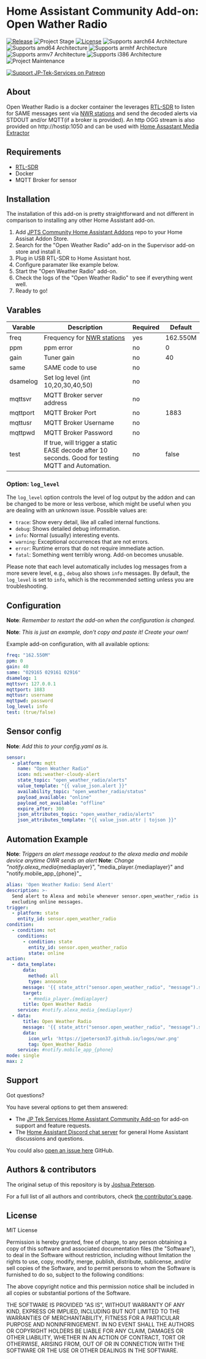 # Home Assistant Community Add-on: Open Wather Radio
[![Release][owr-release-shield]][owr-release] ![Project Stage][project-stage-shield] [![License][license-shield]](LICENSE.md)
![Supports aarch64 Architecture][aarch64-shield]
![Supports amd64 Architecture][amd64-shield]
![Supports armhf Architecture][armhf-shield]
![Supports armv7 Architecture][armv7-shield]
![Supports i386 Architecture][i386-shield]
![Project Maintenance][maintenance-shield]


[![Support JP-Tek-Services on Patreon][patreon-shield]][patreon]


## About
Open Weather Radio is a docker container the leverages [RTL-SDR](https://amzn.to/3au9W0J) to listen for SAME messages sent via [NWR stations](https://www.weather.gov/nwr/station_listing) and send the decoded alerts via STDOUT and/or MQTT(if a broker is provided). An http OGG stream is also provided on http://hostip:1050 and can be used with [Home Assastant Media Extractor](https://www.home-assistant.io/integrations/media_extractor/)


## Requirements
* [RTL-SDR](https://amzn.to/3au9W0J)
* Docker
* MQTT Broker for sensor


## Installation

The installation of this add-on is pretty straightforward and not different in
comparison to installing any other Home Assistant add-on.

1. Add [JPTS Community Home Assistant Addons](https://github.com/JP-Tek-Services/home_assistant_addons) repo to your Home Assisat Addon Store.
1. Search for the "Open Weather Radio" add-on in the Supervisor add-on store and install it.
1. Plug in USB RTL-SDR to Home Assistant host.
1. Configure paramater like example below.
1. Start the "Open Weather Radio" add-on.
1. Check the logs of the "Open Weather Radio" to see if everything went well.
1. Ready to go!

## Varables
| Varable | Description | Required | Default |
| ----------- | ----------- | ----------- | ----------- |
| freq | Frequency for [NWR stations](https://www.weather.gov/nwr/station_listing) | yes | 162.550M |
| ppm | ppm error | no | 0 |
| gain | Tuner gain | no | 40 |
| same | SAME code to use | no | |
| dsamelog | Set log level (int 10,20,30,40,50) | no | |
| mqttsvr | MQTT Broker server address | no | |
| mqttport | MQTT Broker Port | no | 1883 |
| mqttusr | MQTT Broker Username | no | |
| mqttpwd | MQTT Broker Password | no | |
| test | If true, will trigger a static EASE decode after 10 seconds. Good for testing MQTT and Automation. | no | false | 



### Option: `log_level`

The `log_level` option controls the level of log output by the addon and can
be changed to be more or less verbose, which might be useful when you are
dealing with an unknown issue. Possible values are:

- `trace`: Show every detail, like all called internal functions.
- `debug`: Shows detailed debug information.
- `info`: Normal (usually) interesting events.
- `warning`: Exceptional occurrences that are not errors.
- `error`:  Runtime errors that do not require immediate action.
- `fatal`: Something went terribly wrong. Add-on becomes unusable.

Please note that each level automatically includes log messages from a
more severe level, e.g., `debug` also shows `info` messages. By default,
the `log_level` is set to `info`, which is the recommended setting unless
you are troubleshooting.



## Configuration

**Note**: _Remember to restart the add-on when the configuration is changed._

**Note**: _This is just an example, don't copy and paste it! Create your own!_

Example add-on configuration, with all available options:

```yaml
freq: "162.550M"
ppm: 0
gain: 40
same: "029165 029161 02916"
dsamelog: 1
mqttsvr: 127.0.0.1
mqttport: 1883
mqttusr: username
mqttpwd: password
log_level: info
test: (true/false)
```

## Sensor config
**Note**: _Add this to your config.yaml as is._
```yaml
sensor:
  - platform: mqtt
    name: "Open Weather Radio"
    icon: mdi:weather-cloudy-alert
    state_topic: "open_weather_radio/alerts"
    value_template: "{{ value_json.alert }}"
    availability_topic: "open_weather_radio/status"
    payload_available: "online"
    payload_not_available: "offline"
    expire_after: 300
    json_attributes_topic: "open_weather_radio/alerts"
    json_attributes_template: "{{ value_json.attr | tojson }}"
```

## Automation Example
**Note**: _Triggers an alert message readout to the alexa media and mobile device anytime OWR sends an alert_
**Note**: _Change "notify.alexa_media_{mediaplayer}", "media_player.{mediaplayer}" and "notify.mobile_app_{phone}"_
```yaml
alias: 'Open Weather Radio: Send Alert'
description: >-
  Send alert to Alexa and mobile whenever sensor.open_weather_radio is updated
  excluding online messages.
trigger:
  - platform: state
    entity_id: sensor.open_weather_radio
condition:
  - condition: not
    conditions:
      - condition: state
        entity_id: sensor.open_weather_radio
        state: online
action:
  - data_template:
      data:
        method: all
        type: announce
      message: '{{ state_attr("sensor.open_weather_radio", "message").split(".")[0] }}'
      target:
        - #media_player.{mediaplayer}
      title: Open Weather Radio
    service: #notify.alexa_media_{mediaplayer}
  - data:
      title: Open Weather Radio
      message: '{{ state_attr("sensor.open_weather_radio", "message").split(".")[0] }}'
      data:
        icon_url: 'https://jpeterson37.github.io/logos/owr.png'
        tag: Open_Weather_Radio
    service: #notify.mobile_app_{phone}
mode: single
max: 2
```


## Support

Got questions?

You have several options to get them answered:

- The [JP Tek Services Home Assistant Community Add-on][discord] for add-on
  support and feature requests.
- The [Home Assistant Discord chat server][discord-ha] for general Home
  Assistant discussions and questions.

You could also [open an issue here][issue] GitHub.



## Authors & contributors

The original setup of this repository is by [Joshua Peterson][jpeterson].

For a full list of all authors and contributors,
check [the contributor's page][contributors].



## License

MIT License

Permission is hereby granted, free of charge, to any person obtaining a copy
of this software and associated documentation files (the "Software"), to deal
in the Software without restriction, including without limitation the rights
to use, copy, modify, merge, publish, distribute, sublicense, and/or sell
copies of the Software, and to permit persons to whom the Software is
furnished to do so, subject to the following conditions:

The above copyright notice and this permission notice shall be included in all
copies or substantial portions of the Software.

THE SOFTWARE IS PROVIDED "AS IS", WITHOUT WARRANTY OF ANY KIND, EXPRESS OR
IMPLIED, INCLUDING BUT NOT LIMITED TO THE WARRANTIES OF MERCHANTABILITY,
FITNESS FOR A PARTICULAR PURPOSE AND NONINFRINGEMENT. IN NO EVENT SHALL THE
AUTHORS OR COPYRIGHT HOLDERS BE LIABLE FOR ANY CLAIM, DAMAGES OR OTHER
LIABILITY, WHETHER IN AN ACTION OF CONTRACT, TORT OR OTHERWISE, ARISING FROM,
OUT OF OR IN CONNECTION WITH THE SOFTWARE OR THE USE OR OTHER DEALINGS IN THE
SOFTWARE.

[contributors]: https://github.com/jpeterson37/addon-agentdvr/graphs/contributors
[discord-ha]: https://discord.gg/c5DvZ4e
[discord]: https://discord.gg/EXjEee3dnw
[jpeterson]: https://github.com/Jpeterson37
[issue]: https://github.com/JP-Tek-Services/addon-open-weather-radio/issues
[releases]: https://github.com/JP-Tek-Services/addon-open-weather-radio/releases
[maintenance-shield]: https://img.shields.io/maintenance/yes/2020.svg
[patreon-shield]: https://jpeterson37.github.io/patreon/patreon.png
[patreon]: https://www.patreon.com/jptekservices
[owr-release-shield]: https://img.shields.io/badge/version-v0.0.4-blue.svg
[owr-release]: https://github.com/JP-Tek-Services/addon-open-weather-radio/
[amd64-shield]: https://img.shields.io/badge/amd64-yes-green.svg
[i386-shield]: https://img.shields.io/badge/i386-yes-green.svg
[aarch64-shield]: https://img.shields.io/badge/aarch64-yes-green.svg
[armhf-shield]: https://img.shields.io/badge/armhf-no-red.svg
[armv7-shield]: https://img.shields.io/badge/armv7-yes-green.svg
[project-stage-shield]: https://img.shields.io/badge/project%20stage-experimental-yellow.svg
[license-shield]: https://img.shields.io/github/license/JP-Tek-Services/addon-open-weather-radio